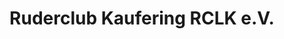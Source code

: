 ---
title: "Ruderclub Kaufering RCLK e.V."
url: /kaufering/ruderclub-kaufering-rclk-e-v/
shop: Sport
---